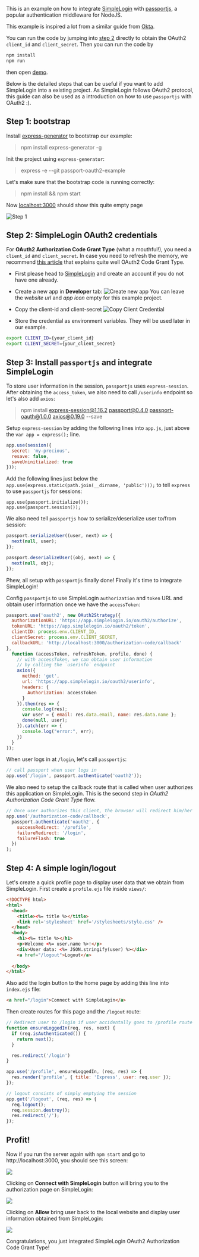 This is an example on how to integrate [SimpleLogin](https://simplelogin.io) with [passportjs](http://www.passportjs.org), a  popular authentication middleware for NodeJS. 

This example is inspired a lot from a similar guide from [Okta](https://developer.okta.com/blog/2018/05/18/node-authentication-with-passport-and-oidc).

You can run the code by jumping into [step 2](#Step-2-SimpleLogin-OAuth2-credentials) directly to obtain the OAuth2 `client_id` and `client_secret`. Then you can run the code by 

```bash
npm install
npm run
```

then open [demo](http://localhost:3000). 

Below is the detailed steps that can be useful if you want to add SimpleLogin into a existing project. As SimpleLogin follows OAuth2 protocol, this guide can also be used as a introduction on how to use `passportjs` with OAuth2 :). 

## Step 1: bootstrap

Install [express-generator](https://expressjs.com/en/starter/generator.html) to bootstrap our example:

> npm install express-generator -g

Init the project using `express-generator`:

> express -e --git passport-oauth2-example

Let's make sure that the bootstrap code is running correctly:

> npm install && npm start

Now [localhost:3000](http://localhost:3000) should show this quite empty page

![Step 1](docs/step-1.png)


## Step 2: SimpleLogin OAuth2 credentials 

For **OAuth2 Authorization Code Grant Type** (what a mouthful!), you need a `client_id` and `client_secret`. In case you need to refresh the memory, we recommend [this article](https://developer.okta.com/blog/2018/04/10/oauth-authorization-code-grant-type) that explains quite well OAuth2 Code Grant Type.

- First please head to [SimpleLogin](http://app.simplelogin.io) and create an account if you do not have one already.

- Create a new app in **Developer** tab:
![Create new app](docs/create-new-app.png)
You can leave the *website url* and *app icon* empty for this example project.

- Copy the client-id and client-secret
![Copy Client Credential](docs/copy-client-credential.png)

- Store the credential as environment variables. They will be used later in our example.

```bash
export CLIENT_ID={your_client_id}
export CLIENT_SECRET={your_client_secret}
```

## Step 3: Install `passportjs` and integrate SimpleLogin

To store user information in the session, `passportjs` uses `express-session`. After obtaining the `access_token`, we also need to call `/userinfo` endpoint so let's also add `axios`:

> npm install express-session@1.16.2 passport@0.4.0 passport-oauth@1.0.0 axios@0.19.0 --save


Setup `express-session` by adding the following lines into `app.js`, just above the 
`var app = express();` line.

```js
app.use(session({
  secret: 'my-precious',
  resave: false,
  saveUninitialized: true
}));
```

Add the following lines just below the `app.use(express.static(path.join(__dirname, 'public')));` to tell `express` to use `passportjs` for sessions:

```
app.use(passport.initialize());
app.use(passport.session());
```

We also need tell `passportjs` how to serialize/deserialize user to/from session:

```js
passport.serializeUser((user, next) => {
  next(null, user);
});

passport.deserializeUser((obj, next) => {
  next(null, obj);
});
```

Phew, all setup with `passportjs` finally done! Finally it's time to integrate SimpleLogin!

Config `passportjs` to use SimpleLogin `authorization` and `token` URL and obtain user information once we have the `accessToken`:

```js
passport.use('oauth2', new OAuth2Strategy({
  authorizationURL: 'https://app.simplelogin.io/oauth2/authorize',
  tokenURL: 'https://app.simplelogin.io/oauth2/token',
  clientID: process.env.CLIENT_ID,
  clientSecret: process.env.CLIENT_SECRET,
  callbackURL: 'http://localhost:3000/authorization-code/callback'
},
  function (accessToken, refreshToken, profile, done) {
    // with accessToken, we can obtain user information 
    // by calling the `userinfo` endpoint
    axios({
      method: 'get',
      url: 'https://app.simplelogin.io/oauth2/userinfo',
      headers: {
        Authorization: accessToken
      }
    }).then(res => {
      console.log(res);
      var user = { email: res.data.email, name: res.data.name };
      done(null, user);
    }).catch(err => {
      console.log("error:", err);
    })
  }
));
```

When user logs in at `/login`, let's call `passportjs`:

```js
// call passport when user logs in
app.use('/login', passport.authenticate('oauth2'));
```

We also need to setup the callback route that is called when user authorizes this application on SimpleLogin. This is the second step in *OAuth2 Authorization Code Grant Type* flow.

```js
// Once user authorizes this client, the browser will redirect him/her back to this route. This route the `callbackURL` when we setup passport
app.use('/authorization-code/callback',
  passport.authenticate('oauth2', { 
    successRedirect: '/profile',
    failureRedirect: '/login', 
    failureFlash: true 
  })
);
```

## Step 4: A simple login/logout

Let's create a quick profile page to display user data that we obtain from SimpleLogin. 
First create a `profile.ejs` file inside `views/`:

```html
<!DOCTYPE html>
<html>
  <head>
    <title><%= title %></title>
    <link rel='stylesheet' href='/stylesheets/style.css' />
  </head>
  <body>
    <h1><%= title %></h1>
    <p>Welcome <%= user.name %>!</p>
    <div>User data: <%= JSON.stringify(user) %></div>
    <a href="/logout">Logout</a>
    
  </body>
</html>
```

Also add the login button to the home page by adding this line into `index.ejs` file:

```html
<a href="/login">Connect with SimpleLogin</a>
```

Then create routes for this page and the `/logout` route:

```js
// Redirect user to /login if user accidentally goes to /profile route
function ensureLoggedIn(req, res, next) {
  if (req.isAuthenticated()) {
    return next();
  }

  res.redirect('/login')
}

app.use('/profile', ensureLoggedIn, (req, res) => {
  res.render('profile', { title: 'Express', user: req.user });
});

// logout consists of simply emptying the session
app.get('/logout', (req, res) => {
  req.logout();
  req.session.destroy();
  res.redirect('/');
});
```

## Profit!

Now if you run the server again with `npm start` and go to http://localhost:3000, you should see this screen: 

![](docs/step-4.png)

Clicking on **Connect with SimpleLogin** button will bring you to the authorization page on SimpleLogin:

![](docs/authorization.png)

Clicking on **Allow** bring user back to the local website and display user information obtained from SimpleLogin:

![](docs/profile.png)

Congratulations, you just integrated SimpleLogin OAuth2 Authorization Code Grant Type!




